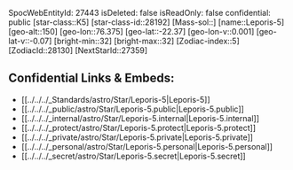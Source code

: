 ﻿---
location:
- -22.37
- -76.375
- 150
tags:
- astro/Star
type: Star
---

SpocWebEntityId: 27443
isDeleted: false
isReadOnly: false
confidential: public
[star-class::K5]
[star-class-id::28192]
[Mass-sol::]
[name::Leporis-5]
[geo-alt::150]
[geo-lon::76.375]
[geo-lat::-22.37]
[geo-lon-v::0.001]
[geo-lat-v::-0.07]
[bright-min::32]
[bright-max::32]
[Zodiac-index::5]
[ZodiacId::28130]
[NextStarId::27359]



## Confidential Links & Embeds: 
- [[../../../_Standards/astro/Star/Leporis-5|Leporis-5]] 
- [[../../../_public/astro/Star/Leporis-5.public|Leporis-5.public]] 
- [[../../../_internal/astro/Star/Leporis-5.internal|Leporis-5.internal]] 
- [[../../../_protect/astro/Star/Leporis-5.protect|Leporis-5.protect]] 
- [[../../../_private/astro/Star/Leporis-5.private|Leporis-5.private]] 
- [[../../../_personal/astro/Star/Leporis-5.personal|Leporis-5.personal]] 
- [[../../../_secret/astro/Star/Leporis-5.secret|Leporis-5.secret]] 
